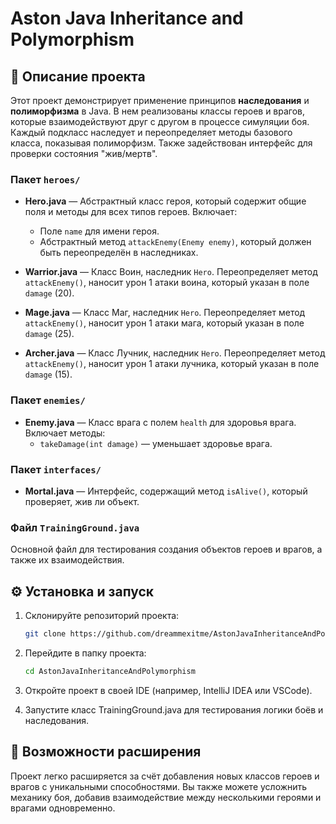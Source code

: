 # Aston Java Inheritance and Polymorphism

## 📄 Описание проекта

Этот проект демонстрирует применение принципов **наследования** и **полиморфизма** в Java. В нем реализованы классы героев и врагов, которые взаимодействуют друг с другом в процессе симуляции боя. Каждый подкласс наследует и переопределяет методы базового класса, показывая полиморфизм. Также задействован интерфейс для проверки состояния "жив/мертв".

### Пакет `heroes/`

- **Hero.java** — Абстрактный класс героя, который содержит общие поля и методы для всех типов героев. Включает:
  - Поле `name` для имени героя.
  - Абстрактный метод `attackEnemy(Enemy enemy)`, который должен быть переопределён в наследниках.

- **Warrior.java** — Класс Воин, наследник `Hero`. Переопределяет метод `attackEnemy()`, наносит урон 1 атаки воина, который указан в поле `damage` (20).

- **Mage.java** — Класс Маг, наследник `Hero`. Переопределяет метод `attackEnemy()`, наносит урон 1 атаки мага, который указан в поле `damage` (25).

- **Archer.java** — Класс Лучник, наследник `Hero`. Переопределяет метод `attackEnemy()`, наносит урон 1 атаки лучника, который указан в поле `damage` (15).

### Пакет `enemies/`

- **Enemy.java** — Класс врага с полем `health` для здоровья врага. Включает методы:
  - `takeDamage(int damage)` — уменьшает здоровье врага.

### Пакет `interfaces/`

- **Mortal.java** — Интерфейс, содержащий метод `isAlive()`, который проверяет, жив ли объект.

### Файл `TrainingGround.java`

Основной файл для тестирования создания объектов героев и врагов, а также их взаимодействия.

## ⚙️ Установка и запуск

1. Склонируйте репозиторий проекта:

   ```bash
   git clone https://github.com/dreammexitme/AstonJavaInheritanceAndPolymorphism.git
   ```

2. Перейдите в папку проекта:

   ```bash
   cd AstonJavaInheritanceAndPolymorphism
   ```

3. Откройте проект в своей IDE (например, IntelliJ IDEA или VSCode).

4. Запустите класс TrainingGround.java для тестирования логики боёв и наследования.

## 🔧 Возможности расширения

Проект легко расширяется за счёт добавления новых классов героев и врагов с уникальными способностями. Вы также можете усложнить механику боя, добавив взаимодействие между несколькими героями и врагами одновременно.